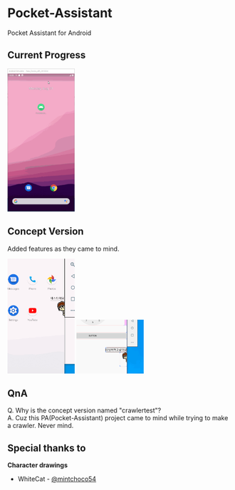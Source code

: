 # Pocket-Assistant
Pocket Assistant for Android   
   
## Current Progress   
<img src="./img/proto_4.gif" width="30%" height="30%">   
   
     
## Concept Version   
Added features as they came to mind.   
     
<img src="./img/concept.gif" width="30%" height="30%">   <img src="./img/concept2.gif" width="30%" height="30%">   
    
## QnA
Q. Why is the concept version named "crawlertest"?    
A. Cuz this PA(Pocket-Assistant) project came to mind while trying to make a crawler. Never mind.   
   
## Special thanks to   
**Character drawings**   
+ WhiteCat - [@mintchoco54](https://www.instagram.com/mintchoco54)   

